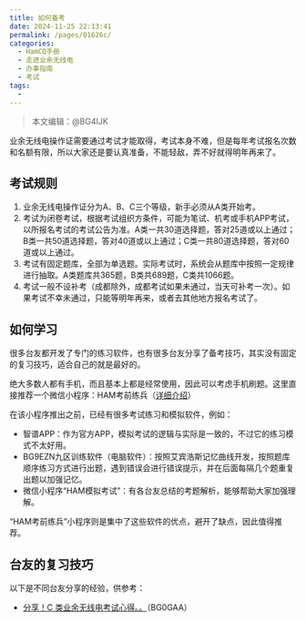 ```yaml
---
title: 如何备考
date: 2024-11-25 22:13:41
permalink: /pages/01626c/
categories:
  - HamCQ手册
  - 走进业余无线电
  - 办事指南
  - 考试
tags:
  - 
---
```


> 本文编辑：@BG4IJK

业余无线电操作证需要通过考试才能取得，考试本身不难，但是每年考试报名次数和名额有限，所以大家还是要认真准备，不能轻敌，弄不好就得明年再来了。

## 考试规则

1. 业余无线电操作证分为A、B、C三个等级，新手必须从A类开始考。
2. 考试为闭卷考试，根据考试组织方条件，可能为笔试、机考或手机APP考试，以所报名考试的考试公告为准。A类一共30道选择题，答对25道或以上通过；B类一共50道选择题，答对40道或以上通过；C类一共80道选择题，答对60道或以上通过。
3. 考试有固定题库，全部为单选题。实际考试时，系统会从题库中按照一定规律进行抽取。A类题库共365题，B类共689题，C类共1066题。
4. 考试一般不设补考（成都除外，成都考试如果未通过，当天可补考一次）。如果考试不幸未通过，只能等明年再来，或者去其他地方报名考试了。

## 如何学习

很多台友都开发了专门的练习软件，也有很多台友分享了备考技巧，其实没有固定的复习技巧，适合自己的就是最好的。

绝大多数人都有手机，而且基本上都是经常使用，因此可以考虑手机刷题。这里直接推荐一个微信小程序：HAM考前练兵（[详细介绍](https://mp.weixin.qq.com/s/CG3i8OjS8piZ5MEc8f07lQ)）

在该小程序推出之前，已经有很多考试练习和模拟软件，例如：

* 智谱APP：作为官方APP，模拟考试的逻辑与实际是一致的，不过它的练习模式不太好用。
* BG9EZN九区训练软件（电脑软件）：按照艾宾浩斯记忆曲线开发，按照题库顺序练习方式进行出题，遇到错误会进行错误提示，并在后面每隔几个题重复出题以加强记忆。
* 微信小程序“HAM模拟考试”：有各台友总结的考题解析，能够帮助大家加强理解。

“HAM考前练兵”小程序则是集中了这些软件的优点，避开了缺点，因此值得推荐。

## 台友的复习技巧

以下是不同台友分享的经验，供参考：

* [分享！C 类业余无线电考试心得。。](https://forum.hamcq.cn/d/3663)（BG0GAA）
